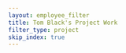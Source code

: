 ```yaml
---
layout: employee_filter
title: Tom Black's Project Work
filter_type: project
skip_index: true
---
```

